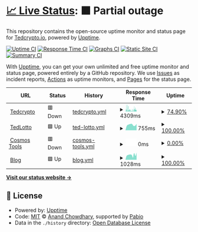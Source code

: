 # [📈 Live Status](https://status.tedcrypto.io): <!--live status--> **🟧 Partial outage**

This repository contains the open-source uptime monitor and status page for [Tedcrypto.io](https://www.tedcrypto.io), powered by [Upptime](https://github.com/upptime/upptime).

[![Uptime CI](https://github.com/TedcryptoOrg/upptime/workflows/Uptime%20CI/badge.svg)](https://github.com/TedcryptoOrg/upptime/actions?query=workflow%3A%22Uptime+CI%22)
[![Response Time CI](https://github.com/TedcryptoOrg/upptime/workflows/Response%20Time%20CI/badge.svg)](https://github.com/TedcryptoOrg/upptime/actions?query=workflow%3A%22Response+Time+CI%22)
[![Graphs CI](https://github.com/TedcryptoOrg/upptime/workflows/Graphs%20CI/badge.svg)](https://github.com/TedcryptoOrg/upptime/actions?query=workflow%3A%22Graphs+CI%22)
[![Static Site CI](https://github.com/TedcryptoOrg/upptime/workflows/Static%20Site%20CI/badge.svg)](https://github.com/TedcryptoOrg/upptime/actions?query=workflow%3A%22Static+Site+CI%22)
[![Summary CI](https://github.com/TedcryptoOrg/upptime/workflows/Summary%20CI/badge.svg)](https://github.com/TedcryptoOrg/upptime/actions?query=workflow%3A%22Summary+CI%22)

With [Upptime](https://upptime.js.org), you can get your own unlimited and free uptime monitor and status page, powered entirely by a GitHub repository. We use [Issues](https://github.com/TedcryptoOrg/upptime/issues) as incident reports, [Actions](https://github.com/TedcryptoOrg/upptime/actions) as uptime monitors, and [Pages](https://status.tedcrypto.io) for the status page.

<!--start: status pages-->
<!-- This summary is generated by Upptime (https://github.com/upptime/upptime) -->
<!-- Do not edit this manually, your changes will be overwritten -->
<!-- prettier-ignore -->
| URL | Status | History | Response Time | Uptime |
| --- | ------ | ------- | ------------- | ------ |
| <img alt="" src="https://icons.duckduckgo.com/ip3/tedcrypto.io.ico" height="13"> [Tedcrypto](https://tedcrypto.io) | 🟥 Down | [tedcrypto.yml](https://github.com/TedcryptoOrg/upptime/commits/HEAD/history/tedcrypto.yml) | <details><summary><img alt="Response time graph" src="./graphs/tedcrypto/response-time-week.png" height="20"> 4309ms</summary><br><a href="https://status.tedcrypto.io/history/tedcrypto"><img alt="Response time 2131" src="https://img.shields.io/endpoint?url=https%3A%2F%2Fraw.githubusercontent.com%2FTedcryptoOrg%2Fupptime%2FHEAD%2Fapi%2Ftedcrypto%2Fresponse-time.json"></a><br><a href="https://status.tedcrypto.io/history/tedcrypto"><img alt="24-hour response time 6483" src="https://img.shields.io/endpoint?url=https%3A%2F%2Fraw.githubusercontent.com%2FTedcryptoOrg%2Fupptime%2FHEAD%2Fapi%2Ftedcrypto%2Fresponse-time-day.json"></a><br><a href="https://status.tedcrypto.io/history/tedcrypto"><img alt="7-day response time 4309" src="https://img.shields.io/endpoint?url=https%3A%2F%2Fraw.githubusercontent.com%2FTedcryptoOrg%2Fupptime%2FHEAD%2Fapi%2Ftedcrypto%2Fresponse-time-week.json"></a><br><a href="https://status.tedcrypto.io/history/tedcrypto"><img alt="30-day response time 3888" src="https://img.shields.io/endpoint?url=https%3A%2F%2Fraw.githubusercontent.com%2FTedcryptoOrg%2Fupptime%2FHEAD%2Fapi%2Ftedcrypto%2Fresponse-time-month.json"></a><br><a href="https://status.tedcrypto.io/history/tedcrypto"><img alt="1-year response time 2408" src="https://img.shields.io/endpoint?url=https%3A%2F%2Fraw.githubusercontent.com%2FTedcryptoOrg%2Fupptime%2FHEAD%2Fapi%2Ftedcrypto%2Fresponse-time-year.json"></a></details> | <details><summary><a href="https://status.tedcrypto.io/history/tedcrypto">74.90%</a></summary><a href="https://status.tedcrypto.io/history/tedcrypto"><img alt="All-time uptime 99.58%" src="https://img.shields.io/endpoint?url=https%3A%2F%2Fraw.githubusercontent.com%2FTedcryptoOrg%2Fupptime%2FHEAD%2Fapi%2Ftedcrypto%2Fuptime.json"></a><br><a href="https://status.tedcrypto.io/history/tedcrypto"><img alt="24-hour uptime 66.36%" src="https://img.shields.io/endpoint?url=https%3A%2F%2Fraw.githubusercontent.com%2FTedcryptoOrg%2Fupptime%2FHEAD%2Fapi%2Ftedcrypto%2Fuptime-day.json"></a><br><a href="https://status.tedcrypto.io/history/tedcrypto"><img alt="7-day uptime 74.90%" src="https://img.shields.io/endpoint?url=https%3A%2F%2Fraw.githubusercontent.com%2FTedcryptoOrg%2Fupptime%2FHEAD%2Fapi%2Ftedcrypto%2Fuptime-week.json"></a><br><a href="https://status.tedcrypto.io/history/tedcrypto"><img alt="30-day uptime 93.10%" src="https://img.shields.io/endpoint?url=https%3A%2F%2Fraw.githubusercontent.com%2FTedcryptoOrg%2Fupptime%2FHEAD%2Fapi%2Ftedcrypto%2Fuptime-month.json"></a><br><a href="https://status.tedcrypto.io/history/tedcrypto"><img alt="1-year uptime 99.42%" src="https://img.shields.io/endpoint?url=https%3A%2F%2Fraw.githubusercontent.com%2FTedcryptoOrg%2Fupptime%2FHEAD%2Fapi%2Ftedcrypto%2Fuptime-year.json"></a></details>
| <img alt="" src="https://icons.duckduckgo.com/ip3/lotto.tedcrypto.io.ico" height="13"> [TedLotto](https://lotto.tedcrypto.io) | 🟩 Up | [ted-lotto.yml](https://github.com/TedcryptoOrg/upptime/commits/HEAD/history/ted-lotto.yml) | <details><summary><img alt="Response time graph" src="./graphs/ted-lotto/response-time-week.png" height="20"> 755ms</summary><br><a href="https://status.tedcrypto.io/history/ted-lotto"><img alt="Response time 817" src="https://img.shields.io/endpoint?url=https%3A%2F%2Fraw.githubusercontent.com%2FTedcryptoOrg%2Fupptime%2FHEAD%2Fapi%2Fted-lotto%2Fresponse-time.json"></a><br><a href="https://status.tedcrypto.io/history/ted-lotto"><img alt="24-hour response time 818" src="https://img.shields.io/endpoint?url=https%3A%2F%2Fraw.githubusercontent.com%2FTedcryptoOrg%2Fupptime%2FHEAD%2Fapi%2Fted-lotto%2Fresponse-time-day.json"></a><br><a href="https://status.tedcrypto.io/history/ted-lotto"><img alt="7-day response time 755" src="https://img.shields.io/endpoint?url=https%3A%2F%2Fraw.githubusercontent.com%2FTedcryptoOrg%2Fupptime%2FHEAD%2Fapi%2Fted-lotto%2Fresponse-time-week.json"></a><br><a href="https://status.tedcrypto.io/history/ted-lotto"><img alt="30-day response time 790" src="https://img.shields.io/endpoint?url=https%3A%2F%2Fraw.githubusercontent.com%2FTedcryptoOrg%2Fupptime%2FHEAD%2Fapi%2Fted-lotto%2Fresponse-time-month.json"></a><br><a href="https://status.tedcrypto.io/history/ted-lotto"><img alt="1-year response time 825" src="https://img.shields.io/endpoint?url=https%3A%2F%2Fraw.githubusercontent.com%2FTedcryptoOrg%2Fupptime%2FHEAD%2Fapi%2Fted-lotto%2Fresponse-time-year.json"></a></details> | <details><summary><a href="https://status.tedcrypto.io/history/ted-lotto">100.00%</a></summary><a href="https://status.tedcrypto.io/history/ted-lotto"><img alt="All-time uptime 99.92%" src="https://img.shields.io/endpoint?url=https%3A%2F%2Fraw.githubusercontent.com%2FTedcryptoOrg%2Fupptime%2FHEAD%2Fapi%2Fted-lotto%2Fuptime.json"></a><br><a href="https://status.tedcrypto.io/history/ted-lotto"><img alt="24-hour uptime 100.00%" src="https://img.shields.io/endpoint?url=https%3A%2F%2Fraw.githubusercontent.com%2FTedcryptoOrg%2Fupptime%2FHEAD%2Fapi%2Fted-lotto%2Fuptime-day.json"></a><br><a href="https://status.tedcrypto.io/history/ted-lotto"><img alt="7-day uptime 100.00%" src="https://img.shields.io/endpoint?url=https%3A%2F%2Fraw.githubusercontent.com%2FTedcryptoOrg%2Fupptime%2FHEAD%2Fapi%2Fted-lotto%2Fuptime-week.json"></a><br><a href="https://status.tedcrypto.io/history/ted-lotto"><img alt="30-day uptime 100.00%" src="https://img.shields.io/endpoint?url=https%3A%2F%2Fraw.githubusercontent.com%2FTedcryptoOrg%2Fupptime%2FHEAD%2Fapi%2Fted-lotto%2Fuptime-month.json"></a><br><a href="https://status.tedcrypto.io/history/ted-lotto"><img alt="1-year uptime 99.89%" src="https://img.shields.io/endpoint?url=https%3A%2F%2Fraw.githubusercontent.com%2FTedcryptoOrg%2Fupptime%2FHEAD%2Fapi%2Fted-lotto%2Fuptime-year.json"></a></details>
| <img alt="" src="https://icons.duckduckgo.com/ip3/tools.tedcrypto.io.ico" height="13"> [Cosmos Tools](https://tools.tedcrypto.io) | 🟥 Down | [cosmos-tools.yml](https://github.com/TedcryptoOrg/upptime/commits/HEAD/history/cosmos-tools.yml) | <details><summary><img alt="Response time graph" src="./graphs/cosmos-tools/response-time-week.png" height="20"> 0ms</summary><br><a href="https://status.tedcrypto.io/history/cosmos-tools"><img alt="Response time 759" src="https://img.shields.io/endpoint?url=https%3A%2F%2Fraw.githubusercontent.com%2FTedcryptoOrg%2Fupptime%2FHEAD%2Fapi%2Fcosmos-tools%2Fresponse-time.json"></a><br><a href="https://status.tedcrypto.io/history/cosmos-tools"><img alt="24-hour response time 0" src="https://img.shields.io/endpoint?url=https%3A%2F%2Fraw.githubusercontent.com%2FTedcryptoOrg%2Fupptime%2FHEAD%2Fapi%2Fcosmos-tools%2Fresponse-time-day.json"></a><br><a href="https://status.tedcrypto.io/history/cosmos-tools"><img alt="7-day response time 0" src="https://img.shields.io/endpoint?url=https%3A%2F%2Fraw.githubusercontent.com%2FTedcryptoOrg%2Fupptime%2FHEAD%2Fapi%2Fcosmos-tools%2Fresponse-time-week.json"></a><br><a href="https://status.tedcrypto.io/history/cosmos-tools"><img alt="30-day response time 0" src="https://img.shields.io/endpoint?url=https%3A%2F%2Fraw.githubusercontent.com%2FTedcryptoOrg%2Fupptime%2FHEAD%2Fapi%2Fcosmos-tools%2Fresponse-time-month.json"></a><br><a href="https://status.tedcrypto.io/history/cosmos-tools"><img alt="1-year response time 837" src="https://img.shields.io/endpoint?url=https%3A%2F%2Fraw.githubusercontent.com%2FTedcryptoOrg%2Fupptime%2FHEAD%2Fapi%2Fcosmos-tools%2Fresponse-time-year.json"></a></details> | <details><summary><a href="https://status.tedcrypto.io/history/cosmos-tools">0.00%</a></summary><a href="https://status.tedcrypto.io/history/cosmos-tools"><img alt="All-time uptime 29.92%" src="https://img.shields.io/endpoint?url=https%3A%2F%2Fraw.githubusercontent.com%2FTedcryptoOrg%2Fupptime%2FHEAD%2Fapi%2Fcosmos-tools%2Fuptime.json"></a><br><a href="https://status.tedcrypto.io/history/cosmos-tools"><img alt="24-hour uptime 0.00%" src="https://img.shields.io/endpoint?url=https%3A%2F%2Fraw.githubusercontent.com%2FTedcryptoOrg%2Fupptime%2FHEAD%2Fapi%2Fcosmos-tools%2Fuptime-day.json"></a><br><a href="https://status.tedcrypto.io/history/cosmos-tools"><img alt="7-day uptime 0.00%" src="https://img.shields.io/endpoint?url=https%3A%2F%2Fraw.githubusercontent.com%2FTedcryptoOrg%2Fupptime%2FHEAD%2Fapi%2Fcosmos-tools%2Fuptime-week.json"></a><br><a href="https://status.tedcrypto.io/history/cosmos-tools"><img alt="30-day uptime 0.00%" src="https://img.shields.io/endpoint?url=https%3A%2F%2Fraw.githubusercontent.com%2FTedcryptoOrg%2Fupptime%2FHEAD%2Fapi%2Fcosmos-tools%2Fuptime-month.json"></a><br><a href="https://status.tedcrypto.io/history/cosmos-tools"><img alt="1-year uptime 5.75%" src="https://img.shields.io/endpoint?url=https%3A%2F%2Fraw.githubusercontent.com%2FTedcryptoOrg%2Fupptime%2FHEAD%2Fapi%2Fcosmos-tools%2Fuptime-year.json"></a></details>
| <img alt="" src="https://icons.duckduckgo.com/ip3/blog.tedcrypto.io.ico" height="13"> [Blog](https://blog.tedcrypto.io) | 🟩 Up | [blog.yml](https://github.com/TedcryptoOrg/upptime/commits/HEAD/history/blog.yml) | <details><summary><img alt="Response time graph" src="./graphs/blog/response-time-week.png" height="20"> 1028ms</summary><br><a href="https://status.tedcrypto.io/history/blog"><img alt="Response time 1059" src="https://img.shields.io/endpoint?url=https%3A%2F%2Fraw.githubusercontent.com%2FTedcryptoOrg%2Fupptime%2FHEAD%2Fapi%2Fblog%2Fresponse-time.json"></a><br><a href="https://status.tedcrypto.io/history/blog"><img alt="24-hour response time 998" src="https://img.shields.io/endpoint?url=https%3A%2F%2Fraw.githubusercontent.com%2FTedcryptoOrg%2Fupptime%2FHEAD%2Fapi%2Fblog%2Fresponse-time-day.json"></a><br><a href="https://status.tedcrypto.io/history/blog"><img alt="7-day response time 1028" src="https://img.shields.io/endpoint?url=https%3A%2F%2Fraw.githubusercontent.com%2FTedcryptoOrg%2Fupptime%2FHEAD%2Fapi%2Fblog%2Fresponse-time-week.json"></a><br><a href="https://status.tedcrypto.io/history/blog"><img alt="30-day response time 863" src="https://img.shields.io/endpoint?url=https%3A%2F%2Fraw.githubusercontent.com%2FTedcryptoOrg%2Fupptime%2FHEAD%2Fapi%2Fblog%2Fresponse-time-month.json"></a><br><a href="https://status.tedcrypto.io/history/blog"><img alt="1-year response time 1041" src="https://img.shields.io/endpoint?url=https%3A%2F%2Fraw.githubusercontent.com%2FTedcryptoOrg%2Fupptime%2FHEAD%2Fapi%2Fblog%2Fresponse-time-year.json"></a></details> | <details><summary><a href="https://status.tedcrypto.io/history/blog">100.00%</a></summary><a href="https://status.tedcrypto.io/history/blog"><img alt="All-time uptime 99.93%" src="https://img.shields.io/endpoint?url=https%3A%2F%2Fraw.githubusercontent.com%2FTedcryptoOrg%2Fupptime%2FHEAD%2Fapi%2Fblog%2Fuptime.json"></a><br><a href="https://status.tedcrypto.io/history/blog"><img alt="24-hour uptime 100.00%" src="https://img.shields.io/endpoint?url=https%3A%2F%2Fraw.githubusercontent.com%2FTedcryptoOrg%2Fupptime%2FHEAD%2Fapi%2Fblog%2Fuptime-day.json"></a><br><a href="https://status.tedcrypto.io/history/blog"><img alt="7-day uptime 100.00%" src="https://img.shields.io/endpoint?url=https%3A%2F%2Fraw.githubusercontent.com%2FTedcryptoOrg%2Fupptime%2FHEAD%2Fapi%2Fblog%2Fuptime-week.json"></a><br><a href="https://status.tedcrypto.io/history/blog"><img alt="30-day uptime 99.88%" src="https://img.shields.io/endpoint?url=https%3A%2F%2Fraw.githubusercontent.com%2FTedcryptoOrg%2Fupptime%2FHEAD%2Fapi%2Fblog%2Fuptime-month.json"></a><br><a href="https://status.tedcrypto.io/history/blog"><img alt="1-year uptime 99.94%" src="https://img.shields.io/endpoint?url=https%3A%2F%2Fraw.githubusercontent.com%2FTedcryptoOrg%2Fupptime%2FHEAD%2Fapi%2Fblog%2Fuptime-year.json"></a></details>

<!--end: status pages-->

[**Visit our status website →**](https://status.tedcrypto.io)

## 📄 License

- Powered by: [Upptime](https://github.com/upptime/upptime)
- Code: [MIT](./LICENSE) © [Anand Chowdhary](https://anandchowdhary.com), supported by [Pabio](https://pabio.com)
- Data in the `./history` directory: [Open Database License](https://opendatacommons.org/licenses/odbl/1-0/)
